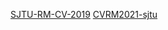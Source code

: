 [SJTU-RM-CV-2019](https://github.com/xinyang-go/SJTU-RM-CV-2019)
[CVRM2021-sjtu](https://github.com/Harry-hhj/CVRM2021-sjtu)

<!--

![img](https://sjtu-robomaster-team.github.io//assets/img/posts/Dragon.gif)

**Here are some ideas to get you started:**

🙋‍♀️ A short introduction - what is your organization all about?
🌈 Contribution guidelines - how can the community get involved?
👩‍💻 Useful resources - where can the community find your docs? Is there anything else the community should know?
🍿 Fun facts - what does your team eat for breakfast?
🧙 Remember, you can do mighty things with the power of [Markdown](https://docs.github.com/github/writing-on-github/getting-started-with-writing-and-formatting-on-github/basic-writing-and-formatting-syntax)
-->
